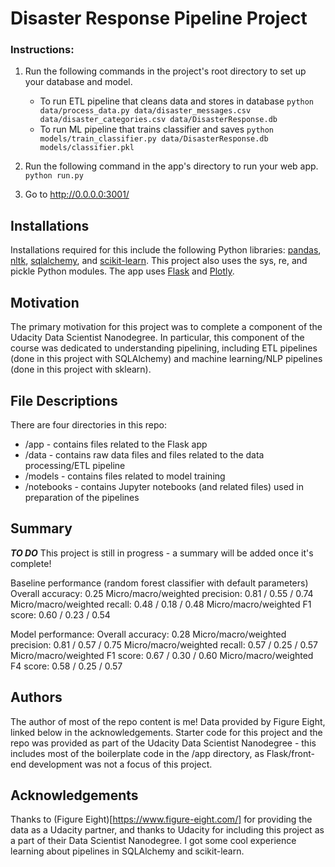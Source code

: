 # Disaster Response Pipeline Project

### Instructions:
1. Run the following commands in the project's root directory to set up your database and model.

    - To run ETL pipeline that cleans data and stores in database
        `python data/process_data.py data/disaster_messages.csv data/disaster_categories.csv data/DisasterResponse.db`
    - To run ML pipeline that trains classifier and saves
        `python models/train_classifier.py data/DisasterResponse.db models/classifier.pkl`

2. Run the following command in the app's directory to run your web app.
    `python run.py`

3. Go to http://0.0.0.0:3001/

## Installations
Installations required for this include the following Python libraries: [pandas](https://pandas.pydata.org/), [nltk](https://www.nltk.org/), [sqlalchemy](https://www.sqlalchemy.org/), and [scikit-learn](https://scikit-learn.org/stable/). This project also uses the sys, re, and pickle Python modules. The app uses [Flask](http://flask.pocoo.org/) and [Plotly](https://plot.ly/).

## Motivation
The primary motivation for this project was to complete a component of the Udacity Data Scientist Nanodegree. In particular, this component of the course was dedicated to understanding pipelining, including ETL pipelines (done in this project with SQLAlchemy) and machine learning/NLP pipelines (done in this project with sklearn).

## File Descriptions
There are four directories in this repo:
- /app - contains files related to the Flask app
- /data - contains raw data files and files related to the data processing/ETL pipeline
- /models - contains files related to model training
- /notebooks - contains Jupyter notebooks (and related files) used in preparation of the pipelines

## Summary
***TO DO*** This project is still in progress - a summary will be added once it's complete!

Baseline performance (random forest classifier with default parameters)
Overall accuracy: 0.25
Micro/macro/weighted precision: 0.81 / 0.55 / 0.74
Micro/macro/weighted recall: 0.48 / 0.18 / 0.48
Micro/macro/weighted F1 score: 0.60 / 0.23 / 0.54

Model performance:
Overall accuracy: 0.28
Micro/macro/weighted precision: 0.81 / 0.57 / 0.75
Micro/macro/weighted recall: 0.57 / 0.25 / 0.57
Micro/macro/weighted F1 score: 0.67 / 0.30 / 0.60 
Micro/macro/weighted F4 score: 0.58 / 0.25 / 0.57

## Authors
The author of most of the repo content is me! Data provided by Figure Eight, linked below in the acknowledgements. Starter code for this project and the repo was provided as part of the Udacity Data Scientist Nanodegree - this includes most of the boilerplate code in the /app directory, as Flask/front-end development was not a focus of this project.

## Acknowledgements
Thanks to (Figure Eight)[https://www.figure-eight.com/] for providing the data as a Udacity partner, and thanks to Udacity for including this project as a part of their Data Scientist Nanodegree. I got some cool experience learning about pipelines in SQLAlchemy and scikit-learn.
